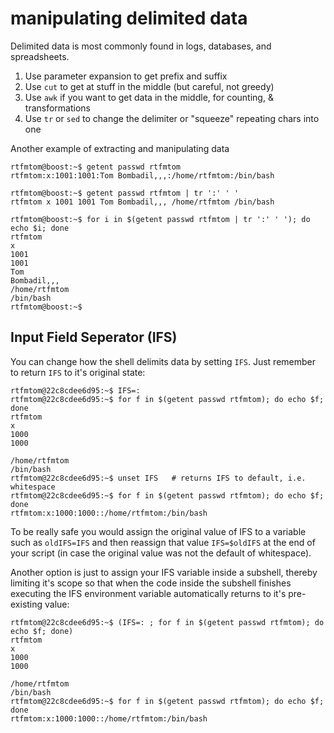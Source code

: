 # manipulating delimited data

Delimited data is most commonly found in logs, databases, and spreadsheets. 

1. Use parameter expansion to get prefix and suffix
2. Use `cut` to get at stuff in the middle (but careful, not greedy)
3. Use `awk` if you want to get data in the middle, for counting, & transformations
4. Use `tr` or `sed` to change the delimiter or "squeeze" repeating chars into one


Another example of extracting and manipulating data
```
rtfmtom@boost:~$ getent passwd rtfmtom
rtfmtom:x:1001:1001:Tom Bombadil,,,:/home/rtfmtom:/bin/bash

rtfmtom@boost:~$ getent passwd rtfmtom | tr ':' ' '
rtfmtom x 1001 1001 Tom Bombadil,,, /home/rtfmtom /bin/bash

rtfmtom@boost:~$ for i in $(getent passwd rtfmtom | tr ':' ' '); do echo $i; done
rtfmtom
x
1001
1001
Tom
Bombadil,,,
/home/rtfmtom
/bin/bash
rtfmtom@boost:~$
```

## Input Field Seperator (IFS)
You can change how the shell delimits data by setting `IFS`. Just remember to return `IFS` to it's original state:
```
rtfmtom@22c8cdee6d95:~$ IFS=:
rtfmtom@22c8cdee6d95:~$ for f in $(getent passwd rtfmtom); do echo $f; done
rtfmtom
x
1000
1000

/home/rtfmtom
/bin/bash
rtfmtom@22c8cdee6d95:~$ unset IFS	# returns IFS to default, i.e.  whitespace
rtfmtom@22c8cdee6d95:~$ for f in $(getent passwd rtfmtom); do echo $f; done
rtfmtom:x:1000:1000::/home/rtfmtom:/bin/bash
```
To be really safe you would assign the original value of IFS to a variable such as `oldIFS=IFS` and then reassign that value `IFS=$oldIFS` at the end of your script (in case the original value was not the default of whitespace).

Another option is just to assign your IFS variable inside a subshell, thereby limiting it's scope so that when the code inside the subshell finishes executing the IFS environment variable automatically returns to it's pre-existing value:
```
rtfmtom@22c8cdee6d95:~$ (IFS=: ; for f in $(getent passwd rtfmtom); do echo $f; done)
rtfmtom
x
1000
1000

/home/rtfmtom
/bin/bash
rtfmtom@22c8cdee6d95:~$ for f in $(getent passwd rtfmtom); do echo $f; done 
rtfmtom:x:1000:1000::/home/rtfmtom:/bin/bash
```
